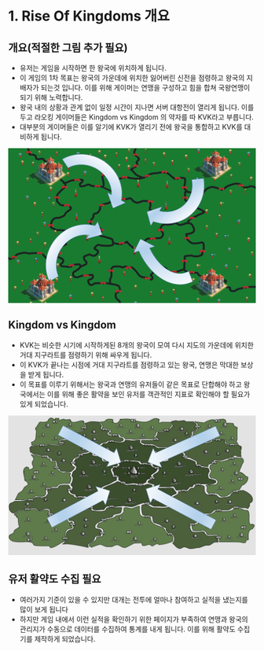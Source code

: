 # 1. Rise Of Kingdoms 개요

## 개요\(적절한 그림 추가 필요\)

* 유저는  게임을 시작하면 한 왕국에 위치하게 됩니다. 
* 이 게임의 1차 목표는 왕국의 가운데에 위치한 잃어버린 신전을 점령하고 왕국의 지배자가 되는것 입니다. 이를 위해 게이머는 연맹을 구성하고 힘을 합쳐 국왕연맹이 되기 위해 노력합니다.
* 왕국 내의 상황과 관계 없이 일정 시간이 지나면 서버 대항전이 열리게 됩니다. 이를 두고 라오킹 게이머들은 Kingdom vs Kingdom 의 약자를 따 KVK라고 부릅니다.
* 대부분의 게이머들은 이를 알기에 KVK가 열리기 전에 왕국을 통합하고 KVK를 대비하게 됩니다.

![](../../.gitbook/assets/rok1.png)

## Kingdom vs Kingdom

* KVK는 비슷한 시기에 시작하게된 8개의 왕국이 모여 다시 지도의 가운데에 위치한 거대 지구라트를 점령하기 위해 싸우게 됩니다.
* 이 KVK가 끝나는 시점에 거대 지구라트를 점령하고 있는 왕국, 연맹은 막대한 보상을 받게 됩니다. 
* 이 목표를 이루기 위해서는 왕국과 연맹의 유저들이 같은 목표로 단합해야 하고 왕국에서는 이를 위해 좋은 활약을 보인 유저를 객관적인 지표로 확인해야 할 필요가 있게 되었습니다.

![](../../.gitbook/assets/rok2.png)

## 유저 활약도 수집 필요

* 여러가지 기준이 있을 수 있지만 대개는 전투에 얼마나 참여하고 실적을 냈는지를 많이 보게 됩니다
* 하지만 게임 내에서 이런 실적을 확인하기 위한 페이지가 부족하여 연맹과 왕국의 관리지가 수동으로 데이터를 수집하여 통계를 내게 됩니다. 이를 위해 활약도 수집기를 제작하게 되었습니다.

